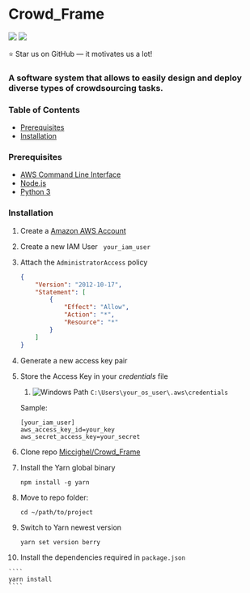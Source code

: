 # Crowd_Frame
![](https://badges.aleen42.com/src/angular.svg) ![](https://badges.aleen42.com/src/python.svg)

:star: Star us on GitHub — it motivates us a lot!

### A software system that allows to easily design and deploy diverse types of crowdsourcing tasks.

### Table of Contents

<ul>
    <li><a href="#prerequisites">Prerequisites</a></li>
    <li><a href="#installation">Installation</a></li>
  </ul>

### Prerequisites

- [AWS Command Line Interface](https://docs.aws.amazon.com/cli/latest/userguide/install-cliv2.html)
- [Node.js](https://nodejs.org/it/download/)
- [Python 3](https://www.python.org/downloads/https://nodejs.org/it/download/)

### Installation

1. Create a [Amazon AWS Account](https://aws.amazon.com/it/)

2. Create a new IAM User ` your_iam_user`

3. Attach the `AdministratorAccess` policy

   ```json
   {
       "Version": "2012-10-17",
       "Statement": [
           {
               "Effect": "Allow",
               "Action": "*",
               "Resource": "*"
           }
       ]
   }
   ```

5. Generate a new access key pair

5. Store the Access Key in your _credentials_ file 

   1. ![Windows](https://img.shields.io/badge/Windows-0078D6?style=for-the-badge&logo=windows&logoColor=white) Path `C:\Users\your_os_user\.aws\credentials`

     Sample:

     ````
     [your_iam_user]
     aws_access_key_id=your_key
     aws_secret_access_key=your_secret
     ````

6. Clone repo [Miccighel/Crowd_Frame](https://github.com/Miccighel/Crowd_Frame)

8. Install the Yarn global binary

   ````
   npm install -g yarn
   ````
   
9. Move to repo folder:

   ````
   cd ~/path/to/project
   ````

10. Switch to Yarn newest version

    ````
    yarn set version berry
    ````
11.  Install the dependencies required in `package.json`
  
    ````
    yarn install
    ````